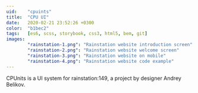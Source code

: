 ```yaml
---
uid:    "cpuints"
title:  "CPU UI"
date:   2020-02-21 23:52:26 +0300
color:  "b1bec2"
tags:   [es6, scss, storybook, css3, html5, bem, git]
images:
        "rainstation-1.png": "Rainstation website introduction screen"
        "rainstation-2.png": "Rainstation website welcome screen"
        "rainstation-3.png": "Rainstation website on mobile"
        "rainstation-4.png": "Rainstation website code example"
---
```


CPUnits is a UI system for rainstation:149, a project by designer Andrey Belikov.
